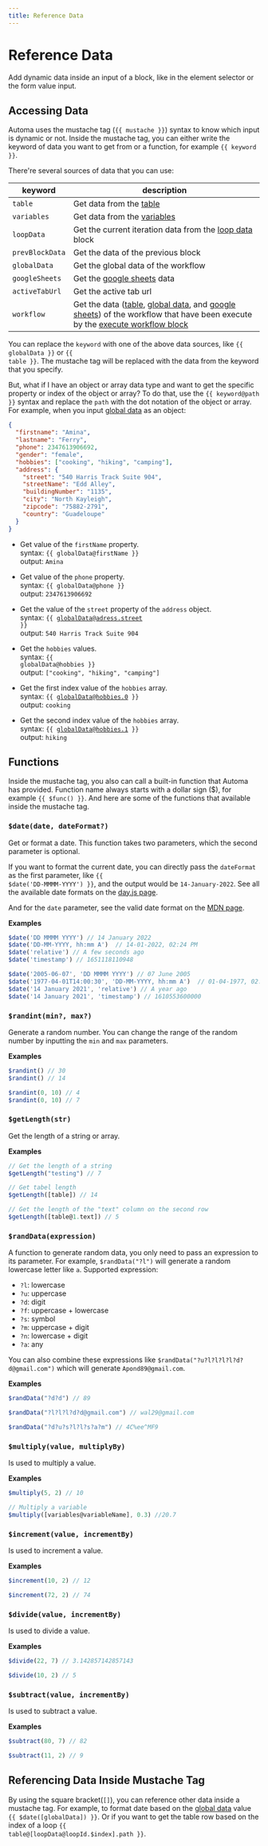```yaml
---
title: Reference Data
---
```


# Reference Data
Add dynamic data inside an input of a block, like in the element selector or the form value input. 

## Accessing Data
Automa uses the mustache tag (<code v-pre>{{ mustache }}</code>) syntax to know which input is dynamic or not.
Inside the mustache tag, you can either write the keyword of data you want to get from or a function, for example <code v-pre>{{ keyword }}</code>.

There're several sources of data that you can use:

| keyword | description |
| --- | --- |
| `table` | Get data from the [table](./table.md) |
| `variables` | Get data from the [variables](./variables.md) |
| `loopData` | Get the current iteration data from the [loop data](/blocks/loop-data.html#accessing-data) block |
| `prevBlockData` | Get the data of the previous block |
| `globalData` | Get the global data of the workflow |
| `googleSheets` | Get the [google sheets](/blocks/google-sheets.md) data |
| `activeTabUrl` | Get the active tab url |
| `workflow` | Get the data ([table](/api-reference/table.md), [global data](/api-reference/global-data.md), and [google sheets](/blocks/google-sheets.md)) of the workflow that have been execute by the [execute workflow block](/blocks/execute-workflow.md) |

You can replace the `keyword` with one of the above data sources, like <code v-pre>{{ globalData }}</code> or <code v-pre>{{ table }}</code>.
The mustache tag will be replaced with the data from the keyword that you specify.

But, what if I have an object or array data type and want to get the specific property or index of the object or array? To do that, use the <code v-pre>{{ keyword@path }}</code> syntax and replace the `path` with the dot notation of the object or array. For example, when you input [global data](/api-reference/global-data.md) as an object:

```json
{
  "firstname": "Amina",
  "lastname": "Ferry",
  "phone": 2347613906692,
  "gender": "female",
  "hobbies": ["cooking", "hiking", "camping"],
  "address": {
    "street": "540 Harris Track Suite 904",
    "streetName": "Edd Alley",
    "buildingNumber": "1135",
    "city": "North Kayleigh",
    "zipcode": "75882-2791",
    "country": "Guadeloupe"
  }
}
```
- Get value of the `firstName` property. <br>
  syntax: <code v-pre>{{ globalData@firstName }}</code> <br>
  output: `Amina`

- Get value of the `phone` property. <br>
  syntax: <code v-pre>{{ globalData@phone }}</code> <br>
  output: `2347613906692`

- Get the value of the `street` property of the `address` object.<br>
  syntax: <code v-pre>{{ globalData@adress.street }}</code> <br>
  output: `540 Harris Track Suite 904`

- Get the `hobbies` values.<br>
  syntax: <code v-pre>{{ globalData@hobbies }}</code> <br>
  output: `["cooking", "hiking", "camping"]`

- Get the first index value of the `hobbies` array.<br>
  syntax: <code v-pre>{{ globalData@hobbies.0 }}</code> <br>
  output: `cooking`

- Get the second index value of the `hobbies` array.<br>
  syntax: <code v-pre>{{ globalData@hobbies.1 }}</code> <br>
  output: `hiking`

## Functions
Inside the mustache tag, you also can call a built-in function that Automa has provided. Function name always starts with a dollar sign ($), for example <code v-pre>{{ $func() }}</code>. And here are some of the functions that available inside the mustache tag.

### `$date(date, dateFormat?)`
Get or format a date. This function takes two parameters, which the second parameter is optional. 

If you want to format the current date, you can directly pass the `dateFormat` as the first parameter, like <code v-pre>{{ $date('DD-MMMM-YYYY') }}</code>, and the output would be `14-January-2022`. See all the available date formats on the [day.js page](https://day.js.org/docs/en/display/format#list-of-all-available-formats).

And for the `date` parameter, see the valid date format on the [MDN page](https://developer.mozilla.org/en-US/docs/Web/HTML/Date_and_time_formats#examples).

**Examples**
```js
$date('DD MMMM YYYY') // 14 January 2022
$date('DD-MM-YYYY, hh:mm A')  // 14-01-2022, 02:24 PM
$date('relative') // A few seconds ago
$date('timestamp') // 1651118110948

$date('2005-06-07', 'DD MMMM YYYY') // 07 June 2005
$date('1977-04-01T14:00:30', 'DD-MM-YYYY, hh:mm A')  // 01-04-1977, 02:00 PM
$date('14 January 2021', 'relative') // A year ago
$date('14 January 2021', 'timestamp') // 1610553600000
```

### `$randint(min?, max?)`

Generate a random number. You can change the range of the random number by inputting the `min` and `max` parameters.

**Examples**
```js
$randint() // 30
$randint() // 14

$randint(0, 10) // 4
$randint(0, 10) // 7
```

### `$getLength(str)`

Get the length of a string or array.

**Examples**
```js
// Get the length of a string
$getLength("testing") // 7

// Get tabel length
$getLength([table]) // 14

// Get the length of the "text" column on the second row
$getLength([table@1.text]) // 5
```

### `$randData(expression)`
A function to generate random data, you only need to pass an expression to its parameter. For example, `$randData("?l")` will generate a random lowercase letter like `a`. Supported expression:

- `?l`: lowercase
- `?u`: uppercase
- `?d`: digit
- `?f`: uppercase + lowercase
- `?s`: symbol
- `?m`: uppercase + digit
- `?n`: lowercase + digit
- `?a`: any

You can also combine these expressions like `$randData("?u?l?l?l?l?d?d@gmail.com")` which will generate `Apond89@gmail.com`.

**Examples**
```js
$randData("?d?d") // 89

$randData("?l?l?l?d?d@gmail.com") // wal29@gmail.com

$randData("?d?u?s?l?l?s?a?m") // 4C%ee^MF9
```

### `$multiply(value, multiplyBy)`
Is used to multiply a value.

**Examples**
```js
$multiply(5, 2) // 10

// Multiply a variable
$multiply([variables@variableName], 0.3) //20.7
```

### `$increment(value, incrementBy)`
Is used to increment a value.

**Examples**
```js
$increment(10, 2) // 12

$increment(72, 2) // 74
```

### `$divide(value, incrementBy)`
Is used to divide a value.

**Examples**
```js
$divide(22, 7) // 3.142857142857143

$divide(10, 2) // 5
```

### `$subtract(value, incrementBy)`
Is used to subtract a value.

**Examples**
```js
$subtract(80, 7) // 82

$subtract(11, 2) // 9
```

## Referencing Data Inside Mustache Tag
By using the square bracket(`[]`), you can reference other data inside a mustache tag. For example, to format date based on the [global data](/api-reference/global-data.md) value <code v-pre>{{ $date([globalData]) }}</code>. Or if you want to get the table row based on the index of a loop <code v-pre>{{ table@[loopData@loopId.$index].path }}</code>.